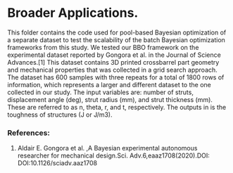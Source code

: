 # Broader Applications.
This folder contains the code used for pool-based Bayesian optimization of a separate dataset to test the scalability of the batch Bayesian optimization frameworks from this study. We tested our BBO framework on the experimental dataset reported by Gongora et al. in the Journal of Science Advances.[1] This dataset contains 3D printed crossbarrel part geometry and mechanical properties that was collected in a grid search approach. The dataset has 600 samples with three repeats for a total of 1800 rows of information, which represents a larger and different dataset to the one collected in our study. The input variables are:  number of struts, displacement angle (deg), strut radius (mm), and strut thickness (mm). These are referred to as n, theta, r, and t, respectively. The outputs in is the toughness of structures (J or J/m3). 

### References: 
1. Aldair E. Gongora et al. ,A Bayesian experimental autonomous researcher for mechanical design.Sci. Adv.6,eaaz1708(2020).DOI: DOI:10.1126/sciadv.aaz1708






